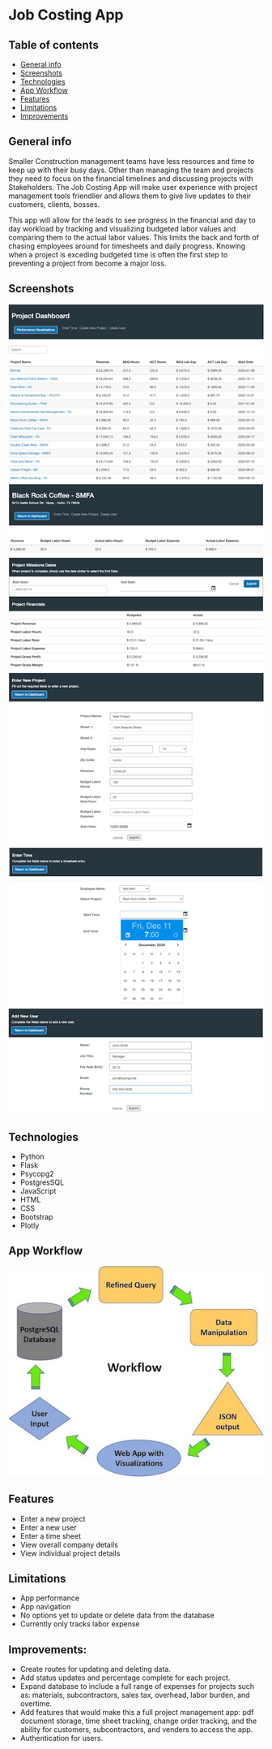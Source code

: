 # Job Costing App

## Table of contents
* [General info](#general-info)
* [Screenshots](#screenshots)
* [Technologies](#technologies)
* [App Workflow](#app-workflow)
* [Features](#features)
* [Limitations](#limitations)
* [Improvements](#improvements)

## General info

Smaller Construction management teams have less resources and time to keep up with their busy days. Other than managing the team and projects they need to focus on the financial timelines and discussing projects with Stakeholders. The Job Costing App will make user experience with project management tools friendlier and allows them to give live updates to their customers, clients, bosses.

This app will allow for the leads to see progress in the financial and day to day workload by tracking and visualizing budgeted labor values and comparing them to the actual labor values. This limits the back and forth of chasing employees around for timesheets and daily progress. Knowing when a project is exceding budgeted time is often the first step to preventing a project from become a major loss.

## Screenshots
![dashboard](images/dashboard.png)
![details](images/project_details.png)
![project](images/new_project.png) 
![time](images/enter_time.png) 
![user](images/new_user.png) 

## Technologies
* Python 
* Flask
* Psycopg2
* PostgresSQL
* JavaScript
* HTML
* CSS
* Bootstrap
* Plotly

## App Workflow
<img src=images/app_workflow.jpg width="600" />

## Features
* Enter a new project
* Enter a new user
* Enter a time sheet
* View overall company details
* View individual project details

## Limitations
* App performance
* App navigation
* No options yet to update or delete data from the database
* Currently only tracks labor expense

## Improvements:
* Create routes for updating and deleting data.
* Add status updates and percentage complete for each project.
* Expand database to include a full range of expenses for projects such as: materials, subcontractors, sales tax, overhead, labor burden, and overtime.
* Add features that would make this a full project management app: pdf document storage, time sheet tracking, change order tracking, and the ability for customers, subcontractors, and venders to access the app.
* Authentication for users.